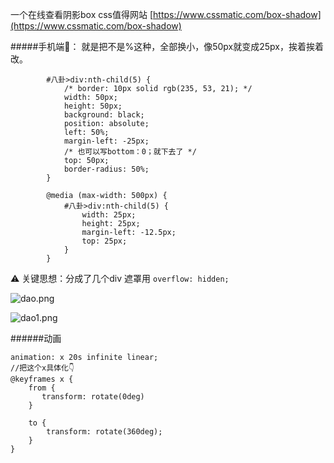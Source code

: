 一个在线查看阴影box css值得网站
[https://www.cssmatic.com/box-shadow](https://www.cssmatic.com/box-shadow)

#####手机端📱：
就是把不是%这种，全部换小，像50px就变成25px，挨着挨着改。
```
        #八卦>div:nth-child(5) {
            /* border: 10px solid rgb(235, 53, 21); */
            width: 50px;
            height: 50px;
            background: black;
            position: absolute;
            left: 50%;
            margin-left: -25px;
            /* 也可以写bottom：0；就下去了 */
            top: 50px;
            border-radius: 50%;
        }

        @media (max-width: 500px) {
            #八卦>div:nth-child(5) {
                width: 25px;
                height: 25px;
                margin-left: -12.5px;
                top: 25px;
            }
        }

```
⚠️ 关键思想：分成了几个div
遮罩用 `overflow: hidden;`

![dao.png](https://upload-images.jianshu.io/upload_images/21001498-2ce54ec83b38e9d0.png?imageMogr2/auto-orient/strip%7CimageView2/2/w/1240)

![dao1.png](https://upload-images.jianshu.io/upload_images/21001498-620caa7ae4693969.png?imageMogr2/auto-orient/strip%7CimageView2/2/w/1240)


######动画
```
animation: x 20s infinite linear;
//把这个x具体化👇
@keyframes x {
    from {
       transform: rotate(0deg)
    }

    to {
        transform: rotate(360deg);
    }
}
```
